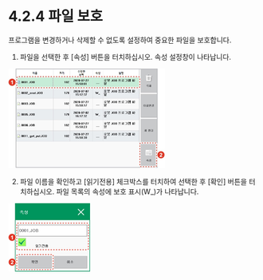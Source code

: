 # 4.2.4 파일 보호

프로그램을 변경하거나 삭제할 수 없도록 설정하여 중요한 파일을 보호합니다.

1.	파일을 선택한 후 \[속성\] 버튼을 터치하십시오. 속성 설정창이 나타납니다. 

![](../../.gitbook/assets/image%20%28125%29.png)

2.	파일 이름을 확인하고 \[읽기전용\] 체크박스를 터치하여 선택한 후 \[확인\] 버튼을 터치하십시오. 파일 목록의 속성에 보호 표시\(W\_\)가 나타납니다.

![](../../.gitbook/assets/image%20%28131%29.png)



